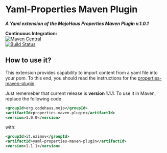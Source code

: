 # Yaml-Properties Maven Plugin
***A Yaml extension of the MojoHaus Properties Maven Plugin v.1.0.1***


**Continuous Integration:**<br />
[![Maven Central](https://maven-badges.herokuapp.com/maven-central/it.ozimov/yaml-properties-maven-plugin/badge.svg)](https://maven-badges.herokuapp.com/maven-central/it.ozimov/yaml-properties-maven-plugin)
<br />
[![Build Status](https://travis-ci.org/ozimov/yaml-properties-maven-plugin.svg?branch=master)](https://travis-ci.org/ozimov/yaml-properties-maven-plugin)


## How to use it?

This extension provides capability to import content from a yaml file into your pom.
To this end, you should read the instructions for the [properties-maven-plugin](http://www.mojohaus.org/properties-maven-plugin/).

Just rememeber that current release is **version 1.1.1**. To use it in Maven, replace the following code

```xml
<groupId>org.codehaus.mojo</groupId>
<artifactId>properties-maven-plugin</artifactId>
<version>1.0.0</version>
```

with:

```xml
<groupId>it.ozimov</groupId>
<artifactId>yaml-properties-maven-plugin</artifactId>
<version>1.1.1</version>
```
